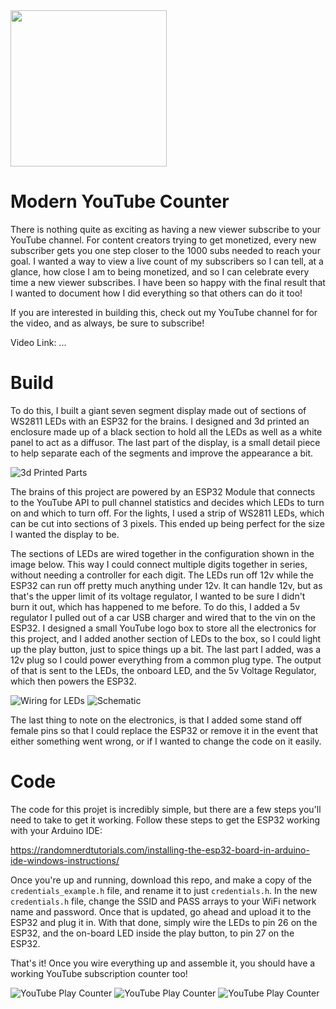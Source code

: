 <img src="https://github.com/csteamengine/YoutubeCounter/blob/master/Images/IMG_3743.png" width="250">

# Modern YouTube Counter
There is nothing quite as exciting as having a new viewer subscribe to your YouTube channel. For content creators trying to get
monetized, every new subscriber gets you one step closer to the 1000 subs needed to reach your goal. I wanted a way to view a live
count of my subscribers so I can tell, at a glance, how close I am to being monetized, and so I can celebrate every time a new viewer 
subscribes. I have been so happy with the final result that I wanted to document how I did everything so that others can do it too!

If you are interested in building this, check out my YouTube channel for for the video, and as always, be sure to subscribe!

Video Link: ...

# Build
To do this, I built a giant seven segment display made out of sections of WS2811 LEDs with an ESP32 for the brains.
I designed and 3d printed an enclosure made up of a black section to hold all the LEDs as well as a white panel to act 
as a diffusor. The last part of the display, is a small detail piece to help separate each of the segments and improve the
appearance a bit.

![3d Printed Parts](https://github.com/csteamengine/YoutubeCounter/blob/master/Images/Parts.png)

The brains of this project are powered by an ESP32 Module that connects to the YouTube API to pull channel statistics and decides which LEDs to turn on and which to turn off. For the lights, I used a strip of WS2811 LEDs, which can be cut into sections of 3 pixels. This ended up being perfect for the size I wanted the display to be. 

The sections of LEDs are wired together in the configuration shown in the image below. This way I could connect multiple digits together in series, without needing a controller for each digit. The LEDs run off 12v while the ESP32 can run off pretty much anything under 12v. It can handle 12v, but as that's the upper limit of its voltage regulator, I wanted to be sure I didn't burn it out, which has happened to me before. To do this, I added a 5v regulator I pulled out of a car USB charger and wired that to the vin on the ESP32. I designed a small YouTube logo box to store all the electronics for this project, and I added another section of LEDs to the box, so I could light up the play button, just to spice things up a bit. The last part I added, was a 12v plug so I could power everything from a common plug type. The output of that is sent to the LEDs, the onboard LED, and the 5v Voltage Regulator, which then powers the ESP32. 

![Wiring for LEDs](https://github.com/csteamengine/YoutubeCounter/blob/master/Images/IMG_9061.png)
![Schematic](https://github.com/csteamengine/YouTubeCounter/blob/master/Images/Schematic_YouTubeCounter_Sheet_1_20200311172836.png)

The last thing to note on the electronics, is that I added some stand off female pins so that I could replace the ESP32 or remove
it in the event that either something went wrong, or if I wanted to change the code on it easily. 

# Code
The code for this projet is incredibly simple, but there are a few steps you'll need to take to get it working. Follow these steps to get the ESP32 working with your Arduino IDE:

https://randomnerdtutorials.com/installing-the-esp32-board-in-arduino-ide-windows-instructions/

Once you're up and running, download this repo, and make a copy of the `credentials_example.h` file, and rename it to just
`credentials.h`. In the new `credentials.h` file, change the SSID and PASS arrays to your WiFi network name and password.
Once that is updated, go ahead and upload it to the ESP32 and plug it in. With that done, simply wire the LEDs to pin 26 on the ESP32, and the on-board LED inside the play button, to pin 27 on the ESP32. 

That's it! Once you wire everything up and assemble it, you should have a working YouTube subscription counter too!

![YouTube Play Counter](https://github.com/csteamengine/YoutubeCounter/blob/master/Images/IMG_3743.png)
![YouTube Play Counter](https://github.com/csteamengine/YoutubeCounter/blob/master/Images/IMG_5599.png)
![YouTube Play Counter](https://github.com/csteamengine/YoutubeCounter/blob/master/Images/IMG_8685.png)



